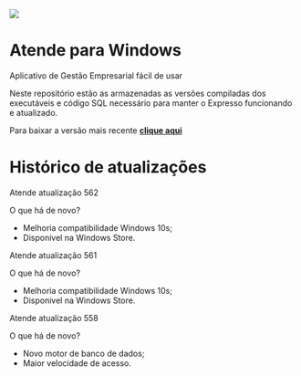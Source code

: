 [![](https://www.decisao.net/assets/img/logonly_black.png) ](https://www.decisao.net/)
# Atende para Windows
Aplicativo de Gestão Empresarial fácil de usar

Neste repositório estão as armazenadas as versões compiladas dos executáveis e código SQL necessário para manter o Expresso funcionando e atualizado.

Para baixar a versão mais recente [**clique aqui**](https://github.com/decisao/atende/releases/latest/)

# Histórico de atualizações
Atende atualização 562
 
O que há de novo?
 
- Melhoria compatibilidade Windows 10s; 
- Disponivel na Windows Store.
 
 
Atende atualização 561
 
O que há de novo?
 
- Melhoria compatibilidade Windows 10s; 
- Disponivel na Windows Store.
 
 
Atende atualização 558
 
O que há de novo?
 
- Novo motor de banco de dados; 
- Maior velocidade de acesso.
 

 
